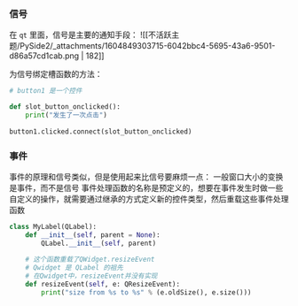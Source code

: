 
### 信号
在 `qt` 里面，信号是主要的通知手段：
![[不活跃主题/PySide2/_attachments/1604849303715-6042bbc4-5695-43a6-9501-d86a57cd1cab.png | 182]]

为信号绑定槽函数的方法：
```python
# button1 是一个控件

def slot_button_onclicked():
    print("发生了一次点击")
    
button1.clicked.connect(slot_button_onclicked)
```


### 事件
事件的原理和信号类似，但是使用起来比信号要麻烦一点：
一般窗口大小的变换是事件，而不是信号
事件处理函数的名称是预定义的，想要在事件发生时做一些自定义的操作，就需要通过继承的方式定义新的控件类型，然后重载这些事件处理函数
```python
class MyLabel(QLabel):
    def __init__(self, parent = None):
        QLabel.__init__(self, parent)
    
    # 这个函数重载了QWidget.resizeEvent
    # Qwidget 是 QLabel 的祖先
    # 在Qwidget中，resizeEvent并没有实现
    def resizeEvent(self, e: QResizeEvent):
        print("size from %s to %s" % (e.oldSize(), e.size()))
```



